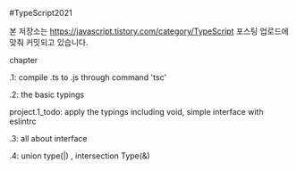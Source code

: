 #TypeScript2021

본 저장소는 https://javascript.tistory.com/category/TypeScript 포스팅 업로드에 맞춰
커밋되고 있습니다.

chapter

.1: compile .ts to .js through command 'tsc'

.2: the basic typings

project.1_todo: apply the typings including void, simple interface with eslintrc

.3: all about interface

.4: union type(|) , intersection Type(&)

